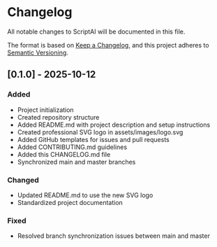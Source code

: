 # Changelog

All notable changes to ScriptAI will be documented in this file.

The format is based on [Keep a Changelog](https://keepachangelog.com/en/1.0.0/),
and this project adheres to [Semantic Versioning](https://semver.org/spec/v2.0.0.html).

## [0.1.0] - 2025-10-12

### Added
- Project initialization
- Created repository structure
- Added README.md with project description and setup instructions
- Created professional SVG logo in assets/images/logo.svg
- Added GitHub templates for issues and pull requests
- Added CONTRIBUTING.md guidelines
- Added this CHANGELOG.md file
- Synchronized main and master branches

### Changed
- Updated README.md to use the new SVG logo
- Standardized project documentation

### Fixed
- Resolved branch synchronization issues between main and master